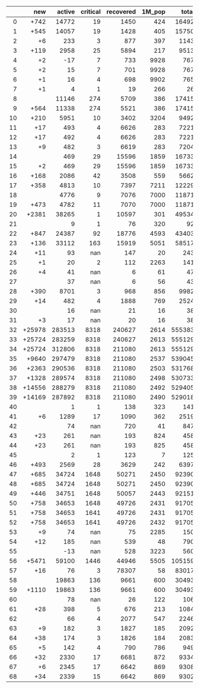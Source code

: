 |    |    new |   active |   critical |   recovered |   1M_pop |   total |
|---:|-------:|---------:|-----------:|------------:|---------:|--------:|
|  0 |   +742 |    14772 |         19 |        1450 |      424 |   16492 |
|  1 |   +545 |    14057 |         19 |        1428 |      405 |   15750 |
|  2 |     +6 |      233 |          3 |         877 |      397 |    1143 |
|  3 |   +119 |     2958 |         25 |        5894 |      217 |    9513 |
|  4 |     +2 |      -17 |          7 |         733 |     9928 |     767 |
|  5 |     +2 |       15 |          7 |         701 |     9928 |     767 |
|  6 |     +1 |       16 |          4 |         698 |     9902 |     765 |
|  7 |     +1 |        4 |          1 |          19 |      266 |      26 |
|  8 |        |    11146 |        274 |        5709 |      386 |   17415 |
|  9 |   +564 |    11338 |        274 |        5521 |      386 |   17415 |
| 10 |   +210 |     5951 |         10 |        3402 |     3204 |    9492 |
| 11 |    +17 |      493 |          4 |        6626 |      283 |    7221 |
| 12 |    +17 |      492 |          4 |        6626 |      283 |    7221 |
| 13 |     +9 |      482 |          3 |        6619 |      283 |    7204 |
| 14 |        |      469 |         29 |       15596 |     1859 |   16733 |
| 15 |     +2 |      469 |         29 |       15596 |     1859 |   16733 |
| 16 |   +168 |     2086 |         42 |        3508 |      559 |    5662 |
| 17 |   +358 |     4813 |         10 |        7397 |     7211 |   12229 |
| 18 |        |     4776 |          9 |        7076 |     7000 |   11871 |
| 19 |   +473 |     4782 |         11 |        7070 |     7000 |   11871 |
| 20 |  +2381 |    38265 |          1 |       10597 |      301 |   49534 |
| 21 |        |        9 |          1 |          76 |      320 |      92 |
| 22 |   +847 |    24387 |         92 |       18776 |     4593 |   43403 |
| 23 |   +136 |    33112 |        163 |       15919 |     5051 |   58517 |
| 24 |    +11 |       93 |        nan |         147 |       20 |     243 |
| 25 |     +1 |       20 |          2 |         112 |     2263 |     141 |
| 26 |     +4 |       41 |        nan |           6 |       61 |      47 |
| 27 |        |       37 |        nan |           6 |       56 |      43 |
| 28 |   +390 |     8701 |          3 |         968 |      856 |    9982 |
| 29 |    +14 |      482 |          4 |        1888 |      769 |    2524 |
| 30 |        |       16 |        nan |          21 |       16 |      38 |
| 31 |     +3 |       17 |        nan |          20 |       16 |      38 |
| 32 | +25978 |   283513 |       8318 |      240627 |     2614 |  555383 |
| 33 | +25724 |   283259 |       8318 |      240627 |     2613 |  555129 |
| 34 | +25724 |   312806 |       8318 |      211080 |     2613 |  555129 |
| 35 |  +9640 |   297479 |       8318 |      211080 |     2537 |  539045 |
| 36 |  +2363 |   290536 |       8318 |      211080 |     2503 |  531768 |
| 37 |  +1328 |   289574 |       8318 |      211080 |     2498 |  530733 |
| 38 | +14556 |   288279 |       8318 |      211080 |     2492 |  529405 |
| 39 | +14169 |   287892 |       8318 |      211080 |     2490 |  529018 |
| 40 |        |        1 |          1 |         138 |      323 |     141 |
| 41 |     +6 |     1289 |         17 |        1090 |      362 |    2519 |
| 42 |        |       74 |        nan |         720 |       41 |     847 |
| 43 |    +23 |      261 |        nan |         193 |      824 |     458 |
| 44 |    +23 |      261 |        nan |         193 |      825 |     458 |
| 45 |        |        2 |          1 |         123 |        7 |     125 |
| 46 |   +493 |     2569 |         28 |        3629 |      242 |    6397 |
| 47 |   +685 |    34724 |       1648 |       50271 |     2450 |   92390 |
| 48 |   +685 |    34724 |       1648 |       50271 |     2450 |   92390 |
| 49 |   +446 |    34751 |       1648 |       50057 |     2443 |   92151 |
| 50 |   +758 |    34653 |       1648 |       49726 |     2431 |   91705 |
| 51 |   +758 |    34653 |       1641 |       49726 |     2431 |   91705 |
| 52 |   +758 |    34653 |       1641 |       49726 |     2432 |   91705 |
| 53 |     +9 |       74 |        nan |          75 |     2285 |     150 |
| 54 |    +12 |      185 |        nan |         539 |       48 |     790 |
| 55 |        |      -13 |        nan |         528 |     3223 |     560 |
| 56 |  +5471 |    59100 |       1446 |       44946 |     5505 |  105159 |
| 57 |    +16 |       76 |          3 |       78307 |       58 |   83017 |
| 58 |        |    19863 |        136 |        9661 |      600 |   30493 |
| 59 |  +1110 |    19863 |        136 |        9661 |      600 |   30493 |
| 60 |        |       78 |        nan |          26 |      122 |     106 |
| 61 |    +28 |      398 |          5 |         676 |      213 |    1084 |
| 62 |        |       66 |          4 |        2077 |      547 |    2246 |
| 63 |     +9 |      182 |          3 |        1827 |      185 |    2092 |
| 64 |    +38 |      174 |          3 |        1826 |      184 |    2083 |
| 65 |     +5 |      142 |          4 |         790 |      786 |     949 |
| 66 |    +32 |     2330 |         17 |        6681 |      872 |    9334 |
| 67 |     +6 |     2345 |         17 |        6642 |      869 |    9308 |
| 68 |    +34 |     2339 |         15 |        6642 |      869 |    9302 |